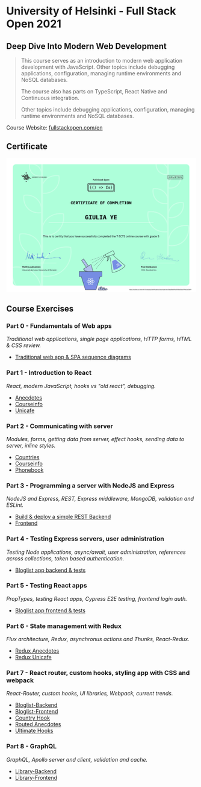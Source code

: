 # University of Helsinki - Full Stack Open 2021

## Deep Dive Into Modern Web Development

> This course serves as an introduction to modern web application development with JavaScript. Other topics include debugging applications, configuration, managing runtime environments and NoSQL databases.
>
> The course also has parts on TypeScript, React Native and Continuous integration.
>
> Other topics include debugging applications, configuration, managing runtime environments and NoSQL databases.

Course Website: [fullstackopen.com/en](https://fullstackopen.com/en)

## Certificate

![Course Completion Certificate](/.github/images/certificate.png)

## Course Exercises

### Part 0 - Fundamentals of Web apps

*Traditional web applications, single page applications, HTTP forms, HTML & CSS review.*

* [Traditional web app & SPA sequence diagrams](https://github.com/giuxtaposition/fullstackopen-2021/tree/main/part%200)

### Part 1 - Introduction to React

*React, modern JavaScript, hooks vs "old react", debugging.*

* [Anecdotes](https://github.com/giuxtaposition/fullstackopen-2021/tree/main/part%201/anecdotes)
* [Courseinfo](https://github.com/giuxtaposition/fullstackopen-2021/tree/main/part%201/courseinfo)
* [Unicafe](https://github.com/giuxtaposition/fullstackopen-2021/tree/main/part%201/unicafe)

### Part 2 - Communicating with server

*Modules, forms, getting data from server, effect hooks, sending data to server, inline styles.*

* [Countries](https://github.com/giuxtaposition/fullstackopen-2021/tree/main/part%202/countries)
* [Courseinfo](https://github.com/giuxtaposition/fullstackopen-2021/tree/main/part%202/courseinfo)
* [Phonebook](https://github.com/giuxtaposition/fullstackopen-2021/tree/main/part%202/phonebook)

### Part 3 - Programming a server with NodeJS and Express

*NodeJS and Express, REST, Express middleware, MongoDB, validation and ESLint.*

* [Build & deploy a simple REST Backend](https://github.com/giuxtaposition/fulstackopen-2021-part3/tree/193171cbd7e2b89ad80bd974d417144b58c12d6d)
* [Frontend](https://github.com/giuxtaposition/fullstackopen-2021/tree/main/part%203/frontend)

### Part 4 - Testing Express servers, user administration

*Testing Node applications, async/await, user administration, references across collections, token based authentication.*

* [Bloglist app backend & tests](https://github.com/giuxtaposition/fullstackopen-2021/tree/main/part%204)

### Part 5 - Testing React apps

*PropTypes, testing React apps, Cypress E2E testing, frontend login auth.*

* [Bloglist app frontend & tests](https://github.com/giuxtaposition/fullstackopen-2021/tree/main/part%205)

### Part 6 - State management with Redux

*Flux architecture, Redux, asynchronus actions and Thunks, React-Redux.*

* [Redux Anecdotes](https://github.com/giuxtaposition/fullstackopen-2021/tree/main/part%206/redux-anecdotes)
* [Redux Unicafe](https://github.com/giuxtaposition/fullstackopen-2021/tree/main/part%206/unicafe-redux)

### Part 7 - React router, custom hooks, styling app with CSS and webpack

*React-Router, custom hooks, UI libraries, Webpack, current trends.*

* [Bloglist-Backend](https://github.com/giuxtaposition/fullstackopen-2021/tree/main/part%207/bloglist/backend)
* [Bloglist-Frontend](https://github.com/giuxtaposition/fullstackopen-2021/tree/main/part%207/bloglist/frontend)
* [Country Hook](https://github.com/giuxtaposition/fullstackopen-2021/tree/main/part%207/country-hook)
* [Routed Anecdotes](https://github.com/giuxtaposition/fullstackopen-2021/tree/main/part%207/routed-anecdotes)
* [Ultimate Hooks](https://github.com/giuxtaposition/fullstackopen-2021/tree/main/part%207/ultimate-hooks)

### Part 8 - GraphQL

*GraphQL, Apollo server and client, validation and cache.*

* [Library-Backend](https://github.com/giuxtaposition/fullstackopen-2021/tree/main/part%208/library/backend)
* [Library-Frontend](https://github.com/giuxtaposition/fullstackopen-2021/tree/main/part%208/library/frontend)
